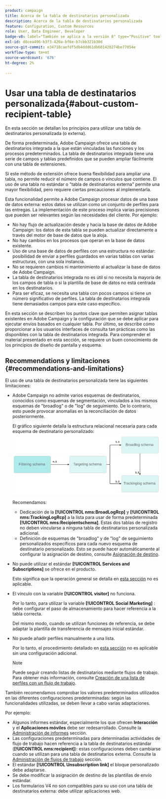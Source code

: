 ```yaml
---
product: campaign
title: Acerca de la tabla de destinatarios personalizada
description: Acerca de la tabla de destinatarios personalizada
feature: Configuration, Custom Resources
role: User, Data Engineer, Developer
badge-v8: label="También se aplica a la versión 8" type="Positive" tooltip="También se aplica a Campaign v8"
exl-id: d8cea496-b3f3-420a-bf6e-b7cbb321b30d
source-git-commit: e34718caefdf5db4ddd61db601420274be77054e
workflow-type: tm+mt
source-wordcount: '676'
ht-degree: 2%

---
```


# Usar una tabla de destinatarios personalizada{#about-custom-recipient-table}

En esta sección se detallan los principios para utilizar una tabla de destinatarios personalizada (o externa).

De forma predeterminada, Adobe Campaign ofrece una tabla de destinatarios integrada a la que están vinculadas las funciones y los procesos predeterminados. La tabla de destinatarios integrada tiene una serie de campos y tablas predefinidos que se pueden ampliar fácilmente con una tabla de extensiones.

Si este método de extensión ofrece buena flexibilidad para ampliar una tabla, no permite reducir el número de campos o vínculos que contiene. El uso de una tabla no estándar o &quot;tabla de destinatarios externa&quot; permite una mayor flexibilidad, pero requiere ciertas precauciones al implementarla.

Esta funcionalidad permite a Adobe Campaign procesar datos de una base de datos externa: estos datos se utilizan como un conjunto de perfiles para las entregas. La implementación de este proceso implica varias precisiones que pueden ser relevantes según las necesidades del cliente. Por ejemplo:

* No hay flujo de actualización desde y hacia la base de datos de Adobe Campaign: los datos de esta tabla se pueden actualizar directamente a través del motor de base de datos que la aloja.
* No hay cambios en los procesos que operan en la base de datos existente.
* Uso de una base de datos de perfiles con una estructura no estándar: posibilidad de enviar a perfiles guardados en varias tablas con varias estructuras, con una sola instancia.
* No se requieren cambios ni mantenimiento al actualizar la base de datos de Adobe Campaign.
* La tabla de destinatarios integrada no es útil si no necesita la mayoría de los campos de tabla o si la plantilla de base de datos no está centrada en los destinatarios.
* Para ser eficaz, se necesita una tabla con pocos campos si tiene un número significativo de perfiles. La tabla de destinatarios integrada tiene demasiados campos para este caso específico.

En esta sección se describen los puntos clave que permiten asignar tablas existentes en Adobe Campaign y la configuración que se debe aplicar para ejecutar envíos basados en cualquier tabla. Por último, se describe cómo proporcionar a los usuarios interfaces de consulta tan prácticas como las disponibles con la tabla de destinatarios integrada. Para comprender el material presentado en esta sección, se requiere un buen conocimiento de los principios de diseño de pantalla y esquema.

## Recommendations y limitaciones {#recommendations-and-limitations}

El uso de una tabla de destinatarios personalizada tiene las siguientes limitaciones:

* Adobe Campaign no admite varios esquemas de destinatarios, conocidos como esquemas de segmentación, vinculados a los mismos esquemas de &quot;broadlog&quot; o de &quot;log&quot; de seguimiento. De lo contrario, esto puede provocar anomalías en la reconciliación de datos posteriormente.

  El gráfico siguiente detalla la estructura relacional necesaria para cada esquema de destinatario personalizado:
  ![](assets/custom_recipient_limitation.png)

  Recomendamos:

   * Dedicación de la **[!UICONTROL nms:BroadLogRcp]** y **[!UICONTROL nms:TrackingLogRcp]** a la lista para usar de forma predeterminada **[!UICONTROL nms:Recipientschema]**. Estas dos tablas de registro no deben vincularse a ninguna tabla de destinatarios personalizada adicional.
   * Definición de esquemas de &quot;broadlog&quot; y de &quot;log&quot; de seguimiento personalizados específicos para cada nuevo esquema de destinatario personalizado. Esto se puede hacer automáticamente al configurar la asignación de destino, consulte [Asignación de destino](../../configuration/using/target-mapping.md).

* No puede utilizar el estándar **[!UICONTROL Services and Subscriptions]** se ofrece en el producto.

  Esto significa que la operación general se detalla en [esta sección](../../delivery/using/managing-subscriptions.md) no es aplicable.

* El vínculo con la variable **[!UICONTROL visitor]** no funciona.

  Por lo tanto, para utilizar la variable **[!UICONTROL Social Marketing]** : debe configurar el paso de almacenamiento para hacer referencia a la tabla correcta.

  Del mismo modo, cuando se utilizan funciones de referencia, se debe adaptar la plantilla de transferencia de mensajes inicial estándar.

* No puede añadir perfiles manualmente a una lista.

  Por lo tanto, el procedimiento detallado en [esta sección](../../platform/using/creating-and-managing-lists.md) no es aplicable sin una configuración adicional.

  >[!NOTE]
  >
  >Puede seguir creando listas de destinatarios mediante flujos de trabajo. Para obtener más información, consulte [Creación de una lista de perfiles con un flujo de trabajo](../../configuration/using/creating-a-profile-list-with-a-workflow.md).

También recomendamos comprobar los valores predeterminados utilizados en las diferentes configuraciones predeterminadas: según las funcionalidades utilizadas, se deben llevar a cabo varias adaptaciones.

Por ejemplo:

* Algunos informes estándar, especialmente los que ofrecen **Interacción** y el **Aplicaciones móviles** debe ser redesarrollado. Consulte la [Administración de informes](../../configuration/using/managing-reports.md) sección.
* Las configuraciones predeterminadas para determinadas actividades de flujo de trabajo hacen referencia a la tabla de destinatarios estándar (**[!UICONTROL nms:recipient]**): estas configuraciones deben cambiarse cuando se utilizan para una tabla de destinatarios externa. Consulte la [Administración de flujos de trabajo](../../configuration/using/managing-workflows.md) sección.
* El estándar **[!UICONTROL Unsubscription link]** el bloque personalizado debe adaptarse.
* Se debe modificar la asignación de destino de las plantillas de envío estándar.
* Los formularios V4 no son compatibles para su uso con una tabla de destinatarios externa: debe utilizar aplicaciones web.
